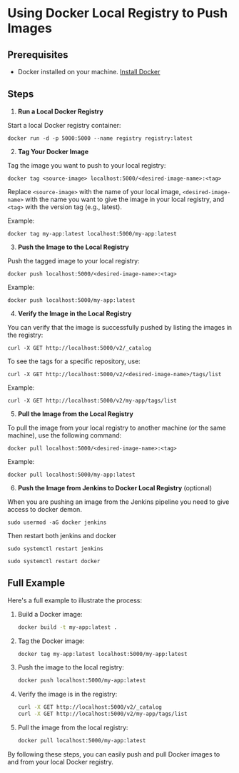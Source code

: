 # Using Docker Local Registry to Push Images

## Prerequisites

- Docker installed on your machine. [Install Docker](https://docs.docker.com/get-docker/)

## Steps

1. **Run a Local Docker Registry**

Start a local Docker registry container:

    docker run -d -p 5000:5000 --name registry registry:latest

2. **Tag Your Docker Image**

Tag the image you want to push to your local registry:

    
    docker tag <source-image> localhost:5000/<desired-image-name>:<tag>
    

Replace `<source-image>` with the name of your local image, `<desired-image-name>` with the name you want to give the image in your local registry, and `<tag>` with the version tag (e.g., latest).

Example:

    
    docker tag my-app:latest localhost:5000/my-app:latest
    

3. **Push the Image to the Local Registry**

Push the tagged image to your local registry:

    
    docker push localhost:5000/<desired-image-name>:<tag>


Example:

    
    docker push localhost:5000/my-app:latest


4. **Verify the Image in the Local Registry**

You can verify that the image is successfully pushed by listing the images in the registry:


    curl -X GET http://localhost:5000/v2/_catalog


To see the tags for a specific repository, use:


    curl -X GET http://localhost:5000/v2/<desired-image-name>/tags/list
    

Example:


    curl -X GET http://localhost:5000/v2/my-app/tags/list


5. **Pull the Image from the Local Registry**

To pull the image from your local registry to another machine (or the same machine), use the following command:


    docker pull localhost:5000/<desired-image-name>:<tag>
    

Example:


    docker pull localhost:5000/my-app:latest

 6. **Push the Image from Jenkins to Docker Local Registry** (optional)
 
 When you are pushing an image from the Jenkins pipeline you need to give access to docker demon.
 
   ```
   sudo usermod -aG docker jenkins
   ```
   Then restart both jenkins and docker
   
   ``` 
   sudo systemctl restart jenkins
   
   sudo systemctl restart docker
   ```

## Full Example

Here's a full example to illustrate the process:

1. Build a Docker image:

    ```sh
    docker build -t my-app:latest .
    ```

2. Tag the Docker image:

    ```sh
    docker tag my-app:latest localhost:5000/my-app:latest
    ```

3. Push the image to the local registry:

    ```sh
    docker push localhost:5000/my-app:latest
    ```

4. Verify the image is in the registry:

    ```sh
    curl -X GET http://localhost:5000/v2/_catalog
    curl -X GET http://localhost:5000/v2/my-app/tags/list
    ```

5. Pull the image from the local registry:

    ```sh
    docker pull localhost:5000/my-app:latest
    ```

By following these steps, you can easily push and pull Docker images to and from your local Docker registry.

